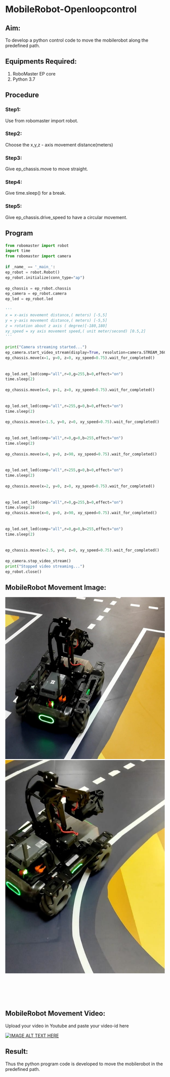 # MobileRobot-Openloopcontrol
## Aim:

To develop a python control code to move the mobilerobot along the predefined path.

## Equipments Required:
1. RoboMaster EP core
2. Python 3.7

## Procedure

### Step1:
Use from robomaster import robot.
### Step2:
Choose the x,y,z - axis movement distance(meters)
### Step3:
Give ep_chassis.move to move straight.
### Step4:
Give time.sleep() for a break.
### Step5:
Give ep_chassis.drive_speed to have a circular movement.

## Program
```python
from robomaster import robot
import time
from robomaster import camera

if _name_ == '_main_':
ep_robot = robot.Robot()
ep_robot.initialize(conn_type="ap")

ep_chassis = ep_robot.chassis
ep_camera = ep_robot.camera
ep_led = ep_robot.led

'''
x = x-axis movement distance,( meters) [-5,5]
y = y-axis movement distance,( meters) [-5,5]
z = rotation about z axis ( degree)[-180,180]
xy_speed = xy axis movement speed,( unit meter/second) [0.5,2]
'''

print("Camera streaming started...")
ep_camera.start_video_stream(display=True, resolution=camera.STREAM_360P) 
ep_chassis.move(x=1, y=0, z=0, xy_speed=0.75).wait_for_completed()


ep_led.set_led(comp="all",r=0,g=255,b=0,effect="on")
time.sleep(2)

ep_chassis.move(x=0, y=1, z=0, xy_speed=0.75).wait_for_completed()


ep_led.set_led(comp="all",r=255,g=0,b=0,effect="on")
time.sleep(2)

ep_chassis.move(x=1.5, y=0, z=0, xy_speed=0.75).wait_for_completed()


ep_led.set_led(comp="all",r=0,g=0,b=255,effect="on")
time.sleep(2)

ep_chassis.move(x=0, y=0, z=90, xy_speed=0.75).wait_for_completed()


ep_led.set_led(comp="all",r=255,g=0,b=0,effect="on")
time.sleep(2)

ep_chassis.move(x=2, y=0, z=0, xy_speed=0.75).wait_for_completed()


ep_led.set_led(comp="all",r=0,g=255,b=0,effect="on")
time.sleep(2)
ep_chassis.move(x=0, y=0, z=90, xy_speed=0.75).wait_for_completed()


ep_led.set_led(comp="all",r=0,g=0,b=255,effect="on")
time.sleep(2)


ep_chassis.move(x=2.5, y=0, z=0, xy_speed=0.75).wait_for_completed()

ep_camera.stop_video_stream()
print("Stopped video streaming...")
ep_robot.close()
```

## MobileRobot Movement Image:

![start](s1.jpeg)
![end](s2.jpeg)


<br/>
<br/>
<br/>
<br/>

## MobileRobot Movement Video:

Upload your video in Youtube and paste your video-id here

[![IMAGE ALT TEXT HERE](https://img.youtube.com/vi/YRaN0dOU1Ag/0.jpg)](https://www.youtube.com/watch?v=YRaN0dOU1Ag)



## Result:
Thus the python program code is developed to move the mobilerobot in the predefined path.



